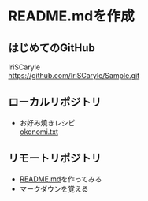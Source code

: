 # README.mdを作成
## はじめてのGitHub  　
IriSCaryle  
<https://github.com/IriSCaryle/Sample.git> 
## ローカルリポジトリ  

* お好み焼きレシピ  
 [okonomi.txt](https://github.com/IriSCaryle/Sample/blob/master/okonomi.txt)   
## リモートリポジトリ 
* [README.md](readme.txt)を作ってみる  
* マークダウンを覚える  